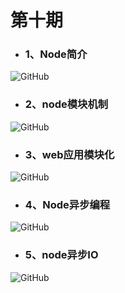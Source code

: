 # 第十期


- ### 1、Node简介

<img src="https://raw.githubusercontent.com/Tnfe/TNFE-Diagram/master/assets/%E7%AC%AC%E5%8D%81%E6%9C%9F/Node%E7%AE%80%E4%BB%8B.png" alt="GitHub" title="http what" />

- ### 2、node模块机制

<img src="https://raw.githubusercontent.com/Tnfe/TNFE-Diagram/master/assets/%E7%AC%AC%E5%8D%81%E6%9C%9F/node%E6%A8%A1%E5%9D%97%E6%9C%BA%E5%88%B6.png" alt="GitHub" title="process" />

- ### 3、web应用模块化

<img src="https://raw.githubusercontent.com/Tnfe/TNFE-Diagram/master/assets/%E7%AC%AC%E5%8D%81%E6%9C%9F/web%E5%BA%94%E7%94%A8%E6%A8%A1%E5%9D%97%E5%8C%96.png" alt="GitHub" title="process" />

- ### 4、Node异步编程

<img src="https://raw.githubusercontent.com/Tnfe/TNFE-Diagram/master/assets/%E7%AC%AC%E5%8D%81%E6%9C%9F/Node%E5%BC%82%E6%AD%A5%E7%BC%96%E7%A8%8B.png" alt="GitHub" title="process" />

- ### 5、node异步IO

<img src="https://raw.githubusercontent.com/Tnfe/TNFE-Diagram/master/assets/%E7%AC%AC%E5%8D%81%E6%9C%9F/Node%E5%BC%82%E6%AD%A5IO.png" alt="GitHub" title="process" />
